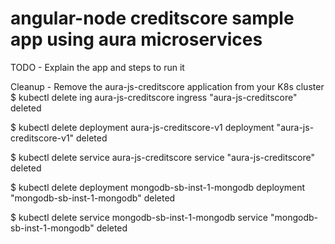 

# angular-node creditscore sample app using aura microservices


TODO - Explain the app and steps to run it


Cleanup - Remove the aura-js-creditscore application from your K8s cluster
$ kubectl delete ing aura-js-creditscore
ingress "aura-js-creditscore" deleted

$ kubectl delete deployment aura-js-creditscore-v1
deployment "aura-js-creditscore-v1" deleted

$ kubectl delete service aura-js-creditscore
service "aura-js-creditscore" deleted



$ kubectl delete deployment mongodb-sb-inst-1-mongodb
deployment "mongodb-sb-inst-1-mongodb" deleted

$ kubectl delete service mongodb-sb-inst-1-mongodb
service "mongodb-sb-inst-1-mongodb" deleted




